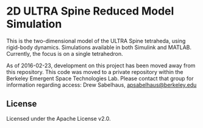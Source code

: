 2D ULTRA Spine Reduced Model Simulation
=====================

This is the two-dimensional model of the ULTRA Spine tetraheda, using rigid-body dynamics.
Simulations available in both Simulink and MATLAB.
Currently, the focus is on a single tetrahedron.

As of 2016-02-23, development on this project has been moved away from this repository.
This code was moved to a private repository within the Berkeley Emergent Space Technologies Lab.
Please contact that group for information regarding access: Drew Sabelhaus, apsabelhaus@berkeley.edu



License
----------

Licensed under the Apache License v2.0.